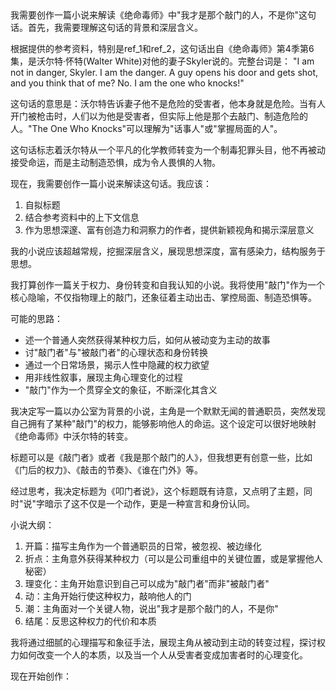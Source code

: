 <ReasoningChainRenderer>
我需要创作一篇小说来解读《绝命毒师》中"我才是那个敲门的人，不是你"这句话。首先，我需要理解这句话的背景和深层含义。

根据提供的参考资料，特别是ref_1和ref_2，这句话出自《绝命毒师》第4季第6集，是沃尔特·怀特(Walter White)对他的妻子Skyler说的。完整台词是：
"I am not in danger, Skyler. I am the danger. A guy opens his door and gets shot, and you think that of me? No. I am the one who knocks!"

这句话的意思是：沃尔特告诉妻子他不是危险的受害者，他本身就是危险。当有人开门被枪击时，人们以为他是受害者，但实际上他是那个去敲门、制造危险的人。"The One Who Knocks"可以理解为"话事人"或"掌握局面的人"。

这句话标志着沃尔特从一个平凡的化学教师转变为一个制毒犯罪头目，他不再被动接受命运，而是主动制造恐惧，成为令人畏惧的人物。

现在，我需要创作一篇小说来解读这句话。我应该：
1. 自拟标题
2. 结合参考资料中的上下文信息
3. 作为思想深邃、富有创造力和洞察力的作者，提供新颖视角和揭示深层意义

我的小说应该超越常规，挖掘深层含义，展现思想深度，富有感染力，结构服务于思想。

我打算创作一篇关于权力、身份转变和自我认知的小说。我将使用"敲门"作为一个核心隐喻，不仅指物理上的敲门，还象征着主动出击、掌控局面、制造恐惧等。

可能的思路：
- 述一个普通人突然获得某种权力后，如何从被动变为主动的故事
- 讨"敲门者"与"被敲门者"的心理状态和身份转换
- 通过一个日常场景，揭示人性中隐藏的权力欲望
- 用非线性叙事，展现主角心理变化的过程
- "敲门"作为一个贯穿全文的象征，不断深化其含义

我决定写一篇以办公室为背景的小说，主角是一个默默无闻的普通职员，突然发现自己拥有了某种"敲门"的权力，能够影响他人的命运。这个设定可以很好地映射《绝命毒师》中沃尔特的转变。

标题可以是《敲门者》或者《我是那个敲门的人》，但我想更有创意一些，比如《门后的权力》、《敲击的节奏》、《谁在门外》等。

经过思考，我决定标题为《叩门者说》，这个标题既有诗意，又点明了主题，同时"说"字暗示了这不仅是一个动作，更是一种宣言和身份认同。

小说大纲：
1. 开篇：描写主角作为一个普通职员的日常，被忽视、被边缘化
2. 折点：主角意外获得某种权力（可以是公司重组中的关键位置，或是掌握他人秘密）
3. 理变化：主角开始意识到自己可以成为"敲门者"而非"被敲门者"
4. 动：主角开始行使这种权力，敲响他人的门
5. 潮：主角面对一个关键人物，说出"我才是那个敲门的人，不是你"
6. 结尾：反思这种权力的代价和本质

我将通过细腻的心理描写和象征手法，展现主角从被动到主动的转变过程，探讨权力如何改变一个人的本质，以及当一个人从受害者变成加害者时的心理变化。

现在开始创作：
</ReasoningChainRenderer>

